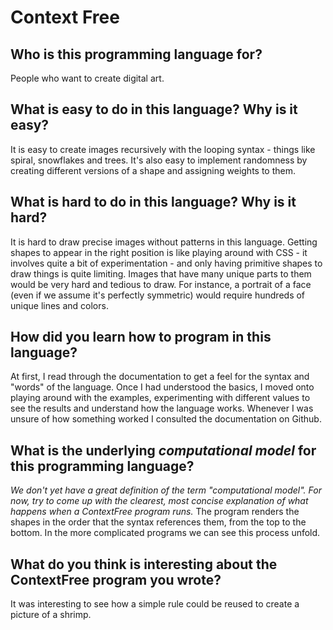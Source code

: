 # Context Free

##  Who is this programming language for?
People who want to create digital art. 

## What is easy to do in this language? Why is it easy?
It is easy to create images recursively with the looping syntax - things like spiral, snowflakes and trees. It's also easy to implement randomness by creating different versions of a shape and assigning weights to them. 

## What is hard to do in this language? Why is it hard?
It is hard to draw precise images without patterns in this language. Getting shapes to appear in the right position is like playing around with CSS - it involves quite a bit of experimentation - and only having primitive shapes to draw things is quite limiting. Images that have many unique parts to them would be very hard and tedious to draw. For instance, a portrait of a face (even if we assume it's perfectly symmetric) would require hundreds of unique lines and colors. 

## How did you learn how to program in this language?
At first, I read through the documentation to get a feel for the syntax and "words" of the language. Once I had understood the basics, I moved onto playing around with the examples, experimenting with different values to see the results and understand how the language works. Whenever I was unsure of how something worked I consulted the documentation on Github. 


## What is the underlying _computational model_ for this programming language? 
_We don't yet have a great definition of the term "computational model". 
For now, try to come up with the clearest, most concise explanation of what 
happens when a ContextFree program runs._
The program renders the shapes in the order that the syntax references them, from the top to the bottom. In the more complicated programs we can see this process unfold. 


## What do you think is interesting about the ContextFree program you wrote?
It was interesting to see how a simple rule could be reused to create a picture of a shrimp. 
